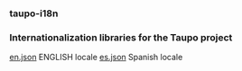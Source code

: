 ### taupo-i18n
### Internationalization libraries for the Taupo project

<a href="https://github.com/triune/taupo-i18n/blob/master/en.json">en.json</a> ENGLISH locale
<a href="https://github.com/triune/taupo-i18n/blob/master/es.json">es.json</a> Spanish locale
